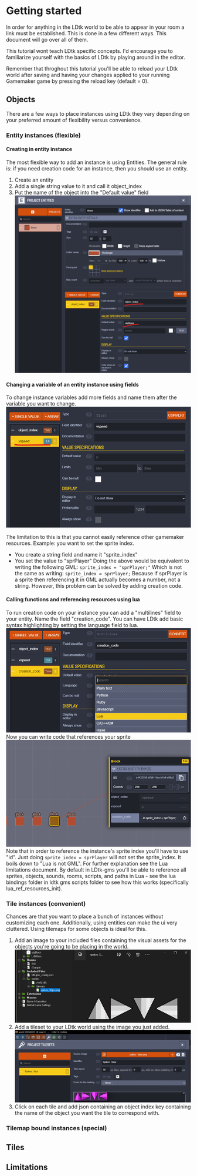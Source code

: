 # Getting started
In order for anything in the LDtk world to be able to appear in your room a link must be established. This is done in a few different ways. This document will go over all of them.

This tutorial wont teach LDtk specific concepts. I'd encourage you to familiarize yourself with the basics of LDtk by playing around in the editor.

Remember that throghout this tutorial you'll be able to reload your LDtk world after saving and having your changes applied to your running Gamemaker game by pressing the reload key (default = 0).

## Objects
There are a few ways to place instances using LDtk they vary depending on your preferred amount of flexibility versus convenience.

### Entity instances (flexible)
#### Creating in entity instance
The most flexible way to add an instance is using Entities.
The general rule is: if you need creation code for an instance, then you should use an entity.

1) Create an entity
2) Add a single string value to it and call it object_index
3) Put the name of the object into the "Default value" field
![How to create an entity instance](how-to-create-an-entity-instance.png)

#### Changing a variable of an entity instance using fields
To change instance variables add more fields and name them after the variable you want to change.
![How to change an instance variable](entity-instance-variable.png)

The limitation to this is that you cannot easily reference other gamemaker resources. Example: you want to set the sprite index.
- You create a string field and name it "sprite_index"
- You set the value to "sprPlayer"
Doing the above would be equivalent to writing the following GML:
`sprite_index = "sprPlayer;"`
Which is not the same as writing:
`sprite_index = sprPlayer;`
Because if sprPlayer is a sprite then referencing it in GML actually becomes a number, not a string. However, this problem can be solved by adding creation code.

#### Calling functions and referencing resources using lua
To run creation code on your instance you can add a "multilines" field to your entity. Name the field "creation_code". You can have LDtk add basic syntax highlighting by setting the language field to lua.
![Entity instance creation code](entity-instance-creation-code.png)
Now you can write code that references your sprite
![Creation code example](creation-code-example.png)
Note that in order to reference the instance's sprite index you'll have to use "id". Just doing `sprite_index = sprPlayer` will not set the sprite_index. It boils down to "Lua is not GML". For further explanation see the Lua limitations document. By default in LDtk-gms you'll be able to reference all sprites, objects, sounds, rooms, scripts, and paths in Lua - see the lua bindings folder in ldtk gms scripts folder to see how this works (specifically lua_ref_resources_init).

### Tile instances (convenient)
Chances are that you want to place a bunch of instances without customizing each one. Additionally, using entities can make the ui very cluttered. Using tilemaps for some objects is ideal for this.
1) Add an image to your included files containing the visual assets for the objects you're going to be placing in the world.
![Tile instances visual assets](tile-instances-visual-assets.png)
2) Add a tileset to your LDtk world using the image you just added.
![LDtk tileset](tile-instances-ldtk-tileset.png)
3) Click on each tile and add json containing an object index key containing the name of the object you want the tile to correspond with.


### Tilemap bound instances (special)

## Tiles

## Limitations
